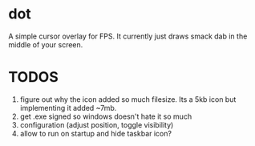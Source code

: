 # dot
A simple cursor overlay for FPS. It currently just draws smack dab in the middle of your screen.

# TODOS
1. figure out why the icon added so much filesize. Its a 5kb icon but implementing it added ~7mb.
1. get .exe signed so windows doesn't hate it so much
1. configuration (adjust position, toggle visibility)
1. allow to run on startup and hide taskbar icon?
